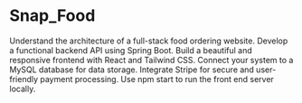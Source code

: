 # Snap_Food

Understand the architecture of a full-stack food ordering website. Develop a functional backend API using Spring Boot. Build a beautiful and responsive frontend with React and Tailwind CSS. Connect your system to a MySQL database for data storage. Integrate Stripe for secure and user-friendly payment processing.
Use npm start to run the front end server locally.
